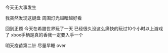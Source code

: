 今天无大事发生

我突然发现这键盘 周围灯光越暗越好看

回到正题 今天在希腊世界玩了一天 已经很久没这么痛快的玩过10个小时以上游戏了 xbox手柄是真的香我一定要入手一个 

明天疫苗第二针 尽量早睡 over

